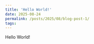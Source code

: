 ```yaml
---
title: 'Hello World!'
date: 2025-08-24
permalink: /posts/2025/08/blog-post-1/
tags:
---
```


Hello World! 
